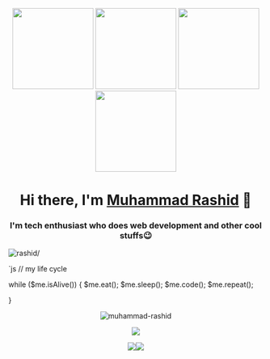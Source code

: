 <p align="center"> <img src="https://octodex.github.com/images/vinyltocat.png" height="160px" width="160px"> <img src="https://octodex.github.com/images/daftpunktocat-thomas.gif" height="160px" width="160px"> <img src="https://octodex.github.com/images/daftpunktocat-guy.gif" height="160px" width="160px"> <img src="https://octodex.github.com/images/Robotocat.png" height="160px" width="160px"></p>

<h1 align="center">Hi there, I'm <a href="https://iamrashy.netlify.app/"  target="_blank">Muhammad Rashid</a> 👋</h1>
    
<h3 align="center">I'm tech enthusiast who does web development and other cool stuffs😉</h3>    

<p align="left"> <img src="https://komarev.com/ghpvc/?username=MdRashid62&style=flat&color=red" alt=rashid/> </p>

`js
// my life cycle

while ($me.isAlive())
{
    $me.eat();
    $me.sleep();
    $me.code();
    $me.repeat();
    
}


<p align="center"> <img src="https://github-readme-stats.vercel.app/api?username=MdRashid62&count_private=true&show_icons=true&theme=radical" alt=muhammad-rashid /> </p>

<p align="center"><a href="http://www.github.com/MdRashid62"><img src="https://github-readme-streak-stats.herokuapp.com/?user=MdRashid62&stroke=ffffff&background=1c1917&ring=0891b2&fire=0891b2&currStreakNum=ffffff&currStreakLabel=0891b2&sideNums=ffffff&sideLabels=ffffff&dates=ffffff&hide_border=true" /></a></p>


<p align="center"> 
<a href="https://www.twitter.com/Mr62Rashy" target="_blank" rel="noreferrer"><img
src="https://img.shields.io/twitter/follow/Mr62Rashy?logo=twitter&style=for-the-badge&color=0891b2&labelColor=1c1917"
/></a><a href="https://www.github.com/MdRashid62" target="_blank" rel="noreferrer"><img
src="https://img.shields.io/github/followers/MdRashid62?logo=github&style=for-the-badge&color=0891b2&labelColor=1c1917" /></a>
</p>

